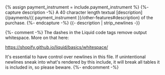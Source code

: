 {% assign payment_instrument = include.payment_instrument %}
{%- capture description -%}
    A 40 character length textual [description](/payments/{{ payment_instrument }}/other-features#description) of the purchase.
{%- endcapture -%}
{{- description | strip_newlines -}}

{%- comment -%}
The dashes in the Liquid code tags remove output whitespace. More on that here:

https://shopify.github.io/liquid/basics/whitespace/

It's essential to have control over newlines in this file. If unintentional
newlines sneak into what's rendered by this include, it will break all tables
it is included in, so please beware.
{%- endcomment -%}
